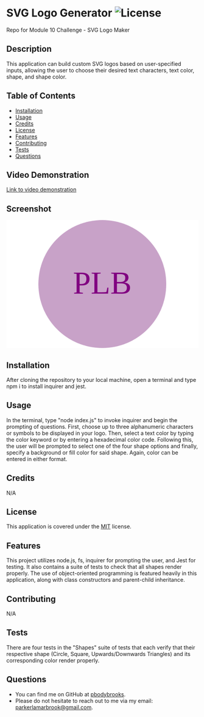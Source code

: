 # SVG Logo Generator ![License](https://img.shields.io/badge/License-MIT-brightgreen.svg)
Repo for Module 10 Challenge - SVG Logo Maker

## Description 
This application can build custom SVG logos based on user-specified inputs, allowing the user to choose their desired text characters, text color, shape, and shape color.

## Table of Contents

* [Installation](#installation)
* [Usage](#usage)
* [Credits](#credits)
* [License](#license)
* [Features](#features)
* [Contributing](#contributing)
* [Tests](#tests)
* [Questions](#questions)

## Video Demonstration
[Link to video demonstration](https://drive.google.com/file/d/11A9l32Ha0ymNBk8zuMmT9PdSglLx7T04/view)

## Screenshot
![Screenshot of app.](./lib/more.../assets/logo.svg)

## Installation 
After cloning the repository to your local machine, open a terminal and type npm i to install inquirer and jest.

## Usage 
In the terminal, type "node index.js" to invoke inquirer and begin the prompting of questions. First, choose up to three alphanumeric characters or symbols to be displayed in your logo. Then, select a text color by typing the color keyword or by entering a hexadecimal color code. Following this, the user will be prompted to select one of the four shape options and finally, specify a background or fill color for said shape. Again, color can be entered in either format.

## Credits 
N/A

## License
This application is covered under the [MIT](https://opensource.org/licenses/MIT) license.

## Features 
This project utilizes node.js, fs, inquirer for prompting the user, and Jest for testing. It also contains a suite of tests to check that all shapes render properly. The use of object-oriented programming is featured heavily in this application, along with class constructors and parent-child inheritance.

## Contributing 
N/A

## Tests 
There are four tests in the "Shapes" suite of tests that each verify that their respective shape (Circle, Square, Upwards/Downwards Triangles) and its corresponding color render properly.

## Questions 
* You can find me on GitHub at [pbodybrooks](https://github.com/pbodybrooks). 
* Please do not hesitate to reach out to me via my email: parkerlamarbrook@gmail.com.